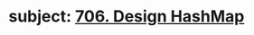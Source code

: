 # subject: <a href="https://leetcode.com/problems/design-hashmap/description/?envType=daily-question&envId=2023-10-04">706. Design HashMap</a>
